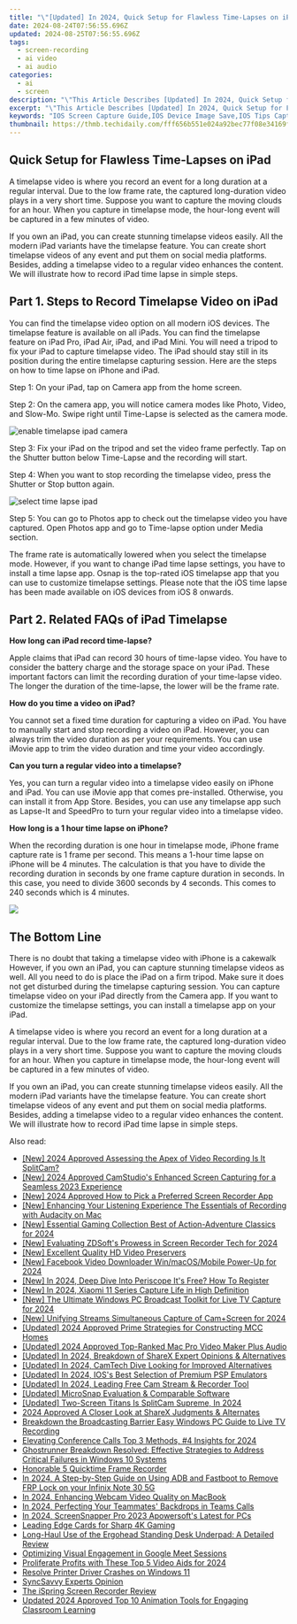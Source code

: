 ```yaml
---
title: "\"[Updated] In 2024, Quick Setup for Flawless Time-Lapses on iPad\""
date: 2024-08-24T07:56:55.696Z
updated: 2024-08-25T07:56:55.696Z
tags: 
  - screen-recording
  - ai video
  - ai audio
categories: 
  - ai
  - screen
description: "\"This Article Describes [Updated] In 2024, Quick Setup for Flawless Time-Lapses on iPad\""
excerpt: "\"This Article Describes [Updated] In 2024, Quick Setup for Flawless Time-Lapses on iPad\""
keywords: "IOS Screen Capture Guide,IOS Device Image Save,IOS Tips Capture Screen,IOS DevTips Screen Save,IOS Screen Snapshot,IOS Capture Tricks Update,Updated iOS Screen Tech"
thumbnail: https://thmb.techidaily.com/fff656b551e024a92bec77f08e34169fdbb7972daf3e003aecf76e9fd40fed20.jpg
---
```


## Quick Setup for Flawless Time-Lapses on iPad

A timelapse video is where you record an event for a long duration at a regular interval. Due to the low frame rate, the captured long-duration video plays in a very short time. Suppose you want to capture the moving clouds for an hour. When you capture in timelapse mode, the hour-long event will be captured in a few minutes of video.

If you own an iPad, you can create stunning timelapse videos easily. All the modern iPad variants have the timelapse feature. You can create short timelapse videos of any event and put them on social media platforms. Besides, adding a timelapse video to a regular video enhances the content. We will illustrate how to record iPad time lapse in simple steps.

## Part 1\. Steps to Record Timelapse Video on iPad

You can find the timelapse video option on all modern iOS devices. The timelapse feature is available on all iPads. You can find the timelapse feature on iPad Pro, iPad Air, iPad, and iPad Mini. You will need a tripod to fix your iPad to capture timelapse video. The iPad should stay still in its position during the entire timelapse capturing session. Here are the steps on how to time lapse on iPhone and iPad.

Step 1: On your iPad, tap on Camera app from the home screen.

Step 2: On the camera app, you will notice camera modes like Photo, Video, and Slow-Mo. Swipe right until Time-Lapse is selected as the camera mode.

![enable timelapse ipad camera](https://images.wondershare.com/filmora/article-images/enable-timelapse-on-ipad-camera.jpg)

Step 3: Fix your iPad on the tripod and set the video frame perfectly. Tap on the Shutter button below Time-Lapse and the recording will start.

Step 4: When you want to stop recording the timelapse video, press the Shutter or Stop button again.

![select time lapse ipad](https://images.wondershare.com/filmora/article-images/select-time-lapse-on-ipad.jpg)

Step 5: You can go to Photos app to check out the timelapse video you have captured. Open Photos app and go to Time-lapse option under Media section.

The frame rate is automatically lowered when you select the timelapse mode. However, if you want to change iPad time lapse settings, you have to install a time lapse app. Osnap is the top-rated iOS timelapse app that you can use to customize timelapse settings. Please note that the iOS time lapse has been made available on iOS devices from iOS 8 onwards.

## Part 2\. Related FAQs of iPad Timelapse

**How long can iPad record time-lapse?**

Apple claims that iPad can record 30 hours of time-lapse video. You have to consider the battery charge and the storage space on your iPad. These important factors can limit the recording duration of your time-lapse video. The longer the duration of the time-lapse, the lower will be the frame rate.

**How do you time a video on iPad?**

You cannot set a fixed time duration for capturing a video on iPad. You have to manually start and stop recording a video on iPad. However, you can always trim the video duration as per your requirements. You can use iMovie app to trim the video duration and time your video accordingly.

**Can you turn a regular video into a timelapse?**

Yes, you can turn a regular video into a timelapse video easily on iPhone and iPad. You can use iMovie app that comes pre-installed. Otherwise, you can install it from App Store. Besides, you can use any timelapse app such as Lapse-It and SpeedPro to turn your regular video into a timelapse video.

**How long is a 1 hour time lapse on iPhone?**

When the recording duration is one hour in timelapse mode, iPhone frame capture rate is 1 frame per second. This means a 1-hour time lapse on iPhone will be 4 minutes. The calculation is that you have to divide the recording duration in seconds by one frame capture duration in seconds. In this case, you need to divide 3600 seconds by 4 seconds. This comes to 240 seconds which is 4 minutes.

<!-- affiliate ads begin -->
<a href="https://secure.2checkout.com/order/checkout.php?PRODS=4620780&QTY=1&AFFILIATE=108875&CART=1"><img src="https://secure.avangate.com/images/merchant/07dd4d5a72f5740ef0f035f201951476/728__90banner.jpg" border="0"></a>
<!-- affiliate ads end -->
## The Bottom Line

There is no doubt that taking a timelapse video with iPhone is a cakewalk However, if you own an iPad, you can capture stunning timelapse videos as well. All you need to do is place the iPad on a firm tripod. Make sure it does not get disturbed during the timelapse capturing session. You can capture timelapse video on your iPad directly from the Camera app. If you want to customize the timelapse settings, you can install a timelapse app on your iPad.

A timelapse video is where you record an event for a long duration at a regular interval. Due to the low frame rate, the captured long-duration video plays in a very short time. Suppose you want to capture the moving clouds for an hour. When you capture in timelapse mode, the hour-long event will be captured in a few minutes of video.

If you own an iPad, you can create stunning timelapse videos easily. All the modern iPad variants have the timelapse feature. You can create short timelapse videos of any event and put them on social media platforms. Besides, adding a timelapse video to a regular video enhances the content. We will illustrate how to record iPad time lapse in simple steps.

<span class="atpl-alsoreadstyle">Also read:</span>
<div><ul>
<li><a href="https://video-capture.techidaily.com/new-2024-approved-assessing-the-apex-of-video-recording-is-it-splitcam/"><u>[New] 2024 Approved  Assessing the Apex of Video Recording  Is It SplitCam?</u></a></li>
<li><a href="https://video-capture.techidaily.com/new-2024-approved-camstudios-enhanced-screen-capturing-for-a-seamless-2023-experience/"><u>[New] 2024 Approved  CamStudio's Enhanced Screen Capturing for a Seamless 2023 Experience</u></a></li>
<li><a href="https://video-capture.techidaily.com/new-2024-approved-how-to-pick-a-preferred-screen-recorder-app/"><u>[New] 2024 Approved  How to Pick a Preferred Screen Recorder App</u></a></li>
<li><a href="https://video-capture.techidaily.com/new-enhancing-your-listening-experience-the-essentials-of-recording-with-audacity-on-mac/"><u>[New] Enhancing Your Listening Experience  The Essentials of Recording with Audacity on Mac</u></a></li>
<li><a href="https://video-capture.techidaily.com/new-essential-gaming-collection-best-of-action-adventure-classics-for-2024/"><u>[New] Essential Gaming Collection  Best of Action-Adventure Classics for 2024</u></a></li>
<li><a href="https://desktop-recording.techidaily.com/new-evaluating-zdsofts-prowess-in-screen-recorder-tech-for-2024/"><u>[New] Evaluating ZDSoft's Prowess in Screen Recorder Tech for 2024</u></a></li>
<li><a href="https://video-capture.techidaily.com/new-excellent-quality-hd-video-preservers/"><u>[New] Excellent Quality HD Video Preservers</u></a></li>
<li><a href="https://facebook-video-recording.techidaily.com/new-facebook-video-downloader-winmacosmobile-power-up-for-2024/"><u>[New] Facebook Video Downloader  Win/macOS/Mobile Power-Up for 2024</u></a></li>
<li><a href="https://article-files.techidaily.com/new-in-2024-deep-dive-into-periscope-its-free-how-to-register/"><u>[New] In 2024, Deep Dive Into Periscope  It's Free? How To Register</u></a></li>
<li><a href="https://video-capture.techidaily.com/new-in-2024-xiaomi-11-series-capture-life-in-high-definition/"><u>[New] In 2024, Xiaomi 11 Series  Capture Life in High Definition</u></a></li>
<li><a href="https://video-capture.techidaily.com/new-the-ultimate-windows-pc-broadcast-toolkit-for-live-tv-capture-for-2024/"><u>[New] The Ultimate Windows PC Broadcast Toolkit for Live TV Capture for 2024</u></a></li>
<li><a href="https://video-capture.techidaily.com/new-unifying-streams-simultaneous-capture-of-camplusscreen-for-2024/"><u>[New] Unifying Streams  Simultaneous Capture of Cam+Screen for 2024</u></a></li>
<li><a href="https://video-capture.techidaily.com/updated-2024-approved-prime-strategies-for-constructing-mcc-homes/"><u>[Updated] 2024 Approved  Prime Strategies for Constructing MCC Homes</u></a></li>
<li><a href="https://video-capture.techidaily.com/updated-2024-approved-top-ranked-mac-pro-video-maker-plus-audio/"><u>[Updated] 2024 Approved  Top-Ranked Mac Pro Video Maker Plus Audio</u></a></li>
<li><a href="https://video-capture.techidaily.com/updated-in-2024-breakdown-of-sharex-expert-opinions-and-alternatives/"><u>[Updated] In 2024, Breakdown of ShareX  Expert Opinions & Alternatives</u></a></li>
<li><a href="https://video-capture.techidaily.com/updated-in-2024-camtech-dive-looking-for-improved-alternatives/"><u>[Updated] In 2024, CamTech Dive  Looking for Improved Alternatives</u></a></li>
<li><a href="https://video-capture.techidaily.com/updated-in-2024-ioss-best-selection-of-premium-psp-emulators/"><u>[Updated] In 2024, IOS's Best Selection of Premium PSP Emulators</u></a></li>
<li><a href="https://video-capture.techidaily.com/updated-in-2024-leading-free-cam-stream-and-recorder-tool/"><u>[Updated] In 2024, Leading Free Cam Stream & Recorder Tool</u></a></li>
<li><a href="https://video-capture.techidaily.com/updated-microsnap-evaluation-and-comparable-software/"><u>[Updated] MicroSnap Evaluation & Comparable Software</u></a></li>
<li><a href="https://video-capture.techidaily.com/updated-two-screen-titans-is-splitcam-supreme-in-2024/"><u>[Updated] Two-Screen Titans  Is SplitCam Supreme, In 2024</u></a></li>
<li><a href="https://video-capture.techidaily.com/2024-approved-a-closer-look-at-sharex-judgments-and-alternates/"><u>2024 Approved  A Closer Look at ShareX  Judgments & Alternates</u></a></li>
<li><a href="https://video-capture.techidaily.com/breakdown-the-broadcasting-barrier-easy-windows-pc-guide-to-live-tv-recording/"><u>Breakdown the Broadcasting Barrier  Easy Windows PC Guide to Live TV Recording</u></a></li>
<li><a href="https://video-capture.techidaily.com/elevating-conference-calls-top-3-methods-4-insights-for-2024/"><u>Elevating Conference Calls  Top 3 Methods, #4 Insights for 2024</u></a></li>
<li><a href="https://win-able.techidaily.com/ghostrunner-breakdown-resolved-effective-strategies-to-address-critical-failures-in-windows-10-systems/"><u>Ghostrunner Breakdown Resolved: Effective Strategies to Address Critical Failures in Windows 10 Systems</u></a></li>
<li><a href="https://video-capture.techidaily.com/honorable-5-quicktime-frame-recorder/"><u>Honorable 5 Quicktime Frame Recorder</u></a></li>
<li><a href="https://bypass-frp.techidaily.com/in-2024-a-step-by-step-guide-on-using-adb-and-fastboot-to-remove-frp-lock-on-your-infinix-note-30-5g-by-drfone-android/"><u>In 2024, A Step-by-Step Guide on Using ADB and Fastboot to Remove FRP Lock on your Infinix Note 30 5G</u></a></li>
<li><a href="https://video-capture.techidaily.com/in-2024-enhancing-webcam-video-quality-on-macbook/"><u>In 2024, Enhancing Webcam Video Quality on MacBook</u></a></li>
<li><a href="https://video-capture.techidaily.com/in-2024-perfecting-your-teammates-backdrops-in-teams-calls/"><u>In 2024, Perfecting Your Teammates' Backdrops in Teams Calls</u></a></li>
<li><a href="https://video-capture.techidaily.com/in-2024-screensnapper-pro-2023-apowersofts-latest-for-pcs/"><u>In 2024, ScreenSnapper Pro 2023  Apowersoft's Latest for PCs</u></a></li>
<li><a href="https://article-knowledge.techidaily.com/leading-edge-cards-for-sharp-4k-gaming/"><u>Leading Edge Cards for Sharp 4K Gaming</u></a></li>
<li><a href="https://buynow-tips.techidaily.com/long-haul-use-of-the-ergohead-standing-desk-underpad-a-detailed-review/"><u>Long-Haul Use of the Ergohead Standing Desk Underpad: A Detailed Review</u></a></li>
<li><a href="https://video-capture.techidaily.com/optimizing-visual-engagement-in-google-meet-sessions/"><u>Optimizing Visual Engagement in Google Meet Sessions</u></a></li>
<li><a href="https://extra-guidance.techidaily.com/proliferate-profits-with-these-top-5-video-aids-for-2024/"><u>Proliferate Profits with These Top 5 Video Aids for 2024</u></a></li>
<li><a href="https://printer-issues.techidaily.com/resolve-printer-driver-crashes-on-windows-11/"><u>Resolve Printer Driver Crashes on Windows 11</u></a></li>
<li><a href="https://video-capture.techidaily.com/syncsavvy-experts-opinion/"><u>SyncSavvy Experts Opinion</u></a></li>
<li><a href="https://video-capture.techidaily.com/the-ispring-screen-recorder-review/"><u>The iSpring Screen Recorder Review</u></a></li>
<li><a href="https://video-creation-software.techidaily.com/updated-2024-approved-top-10-animation-tools-for-engaging-classroom-learning/"><u>Updated 2024 Approved Top 10 Animation Tools for Engaging Classroom Learning</u></a></li>
</ul></div>

<ins class="adsbygoogle"
      style="display:block"
      data-ad-client="ca-pub-7571918770474297"
      data-ad-slot="8358498916"
      data-ad-format="auto"
      data-full-width-responsive="true"></ins>